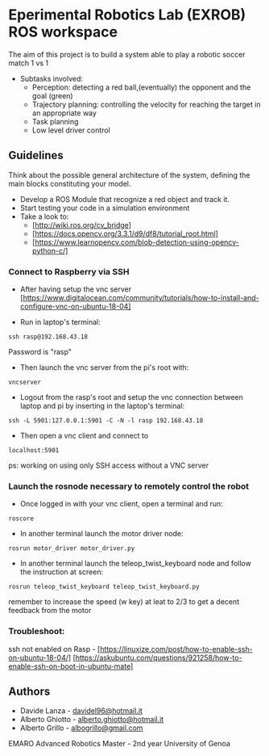 # Eperimental Robotics Lab (EXROB) ROS workspace 

The aim of this project is to build a system able to play a robotic soccer match 1 vs 1
- Subtasks involved:
   - Perception: detecting a red ball,(eventually) the opponent and the goal (green)
   - Trajectory planning: controlling the velocity for reaching the target in an appropriate way
   - Task planning
   - Low level driver control

## Guidelines

Think about the possible general architecture of the system, defining the main blocks constituting your model.
- Develop a ROS Module that recognize a red object and track it.
- Start testing your code in a simulation environment
- Take a look to:
   - [http://wiki.ros.org/cv_bridge]
   - [https://docs.opencv.org/3.3.1/d9/df8/tutorial_root.html]
   - [https://www.learnopencv.com/blob-detection-using-opencv-python-c/]


### Connect to Raspberry via SSH 

- After having setup the vnc server [https://www.digitalocean.com/community/tutorials/how-to-install-and-configure-vnc-on-ubuntu-18-04]

- Run in laptop's terminal:

``` ssh rasp@192.168.43.18 ```

Password is "rasp"

- Then launch the vnc server from the pi's root with:

``` vncserver ```

- Logout from the rasp's root and setup the vnc connection between laptop and pi by inserting in the laptop's terminal:

``` ssh -L 5901:127.0.0.1:5901 -C -N -l rasp 192.168.43.18 ```

- Then open a vnc client and connect to 

``` localhost:5901 ```


ps: working on using only SSH access without a VNC server

### Launch the rosnode necessary to remotely control the robot

- Once logged in with your vnc client, open a terminal and run:

```roscore ```

- In another terminal launch the motor driver node:

``` rosrun motor_driver motor_driver.py ```

- In another terminal launch the teleop_twist_keyboard node and follow the instruction at screen:

``` rosrun teleop_twist_keyboard teleop_twist_keyboard.py ```

remember to increase the speed (w key) at leat to 2/3 to get a decent feedback from the motor 






### Troubleshoot:
ssh not enabled on Rasp - [https://linuxize.com/post/how-to-enable-ssh-on-ubuntu-18-04/] [https://askubuntu.com/questions/921258/how-to-enable-ssh-on-boot-in-ubuntu-mate]




## Authors
* Davide Lanza       - davidel96@hotmail.it
* Alberto Ghiotto    - alberto.ghiotto@hotmail.it
* Alberto Grillo     - albogrillo@gmail.com



EMARO Advanced Robotics Master - 2nd year
University of Genoa
